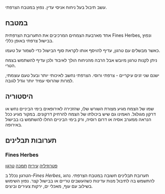 עשב תיבול בעל ניחוח אניסי עדין. נפוץ במטבח הצרפתי.

## במטבח

אחד מארבעת הצמחים המרכיבים את התערובת הצרפתית Fines Herbes, ונפוץ בבישול צרפתי באופן כללי. 

כאשר מבשלים עם טרגון, עדיף להויסף אותו לקראת סוף הבישול כדי לשמור על טעמו.

ניתן לקנות טרגון מיובש אבל הרבה מהניחוח הולך לאיבוד ולכן עדיף להשתמש בצמח הטרי.

ישנם שני זנים עיקריים - צרפתי ורוסי. הצרפתי נחשב לאיכותי יותר ובעל טעם עוצמתי, למרות שהרוסי עמיד יותר וגדל לגובה.

## היסטוריה

שמו של הצמח מגיע מצורת השורש שלו, שהזכירה לאירופאים בימי הביניים נחש או דרקון מגולגל. האמינו גם שיש ביכולתו של הצמח להרחיק דרקונים. במקור מגיע ככל הנראה ממערב אסיה או דרום רוסיה, ורק בימי הביניים החלו להשתמש בו בבישול באירופה.

## תערובות תבלינים

### Fines Herbes

[פטרוזיליה](parsley "HerbIcon") [עירית](chives "HerbIcon") [תמכה](chervil "HerbIcon") [טרגון](tarragon "HerbIcon")

הטרגון נכלל ב-*Fines Herbes*, תערובת תבלינים חשובה במטבח הצרפתי. נהוג להתשמש בה לתיבול מנות עדינות כשהעשבים טריים או בבישול קצר. נפוץ השימוש בשילוב עם עוף, מאכלי ים, ירקות צעירים וביצים.

